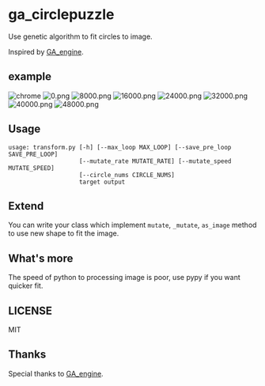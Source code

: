 # ga_circlepuzzle   

Use genetic algorithm to fit circles to image.

Inspired by [GA_engine](https://github.com/pikeszfish/GA_engine).

## example 

![chrome](https://raw.githubusercontent.com/KIDJourney/ga_circlepuzzle/master/chrome.png)
![0.png](https://raw.githubusercontent.com/KIDJourney/ga_circlepuzzle/master/output/0.png)
![8000.png](https://raw.githubusercontent.com/KIDJourney/ga_circlepuzzle/master/output/8000.png)
![16000.png](https://raw.githubusercontent.com/KIDJourney/ga_circlepuzzle/master/output/16000.png)
![24000.png](https://raw.githubusercontent.com/KIDJourney/ga_circlepuzzle/master/output/24000.png)
![32000.png](https://raw.githubusercontent.com/KIDJourney/ga_circlepuzzle/master/output/32000.png)
![40000.png](https://raw.githubusercontent.com/KIDJourney/ga_circlepuzzle/master/output/40000.png)
![48000.png](https://raw.githubusercontent.com/KIDJourney/ga_circlepuzzle/master/output/48000.png)

## Usage

    usage: transform.py [-h] [--max_loop MAX_LOOP] [--save_pre_loop SAVE_PRE_LOOP]
                        [--mutate_rate MUTATE_RATE] [--mutate_speed MUTATE_SPEED]
                        [--circle_nums CIRCLE_NUMS]
                        target output
                    
## Extend
 
You can write your class which implement `mutate`, `_mutate`, `as_image` method to use new shape to fit the image.

## What's more 

The speed of python to processing image is poor, use pypy if you want quicker fit.
 
## LICENSE
    
MIT

## Thanks

Special thanks to [GA_engine](https://github.com/pikeszfish/GA_engine).
